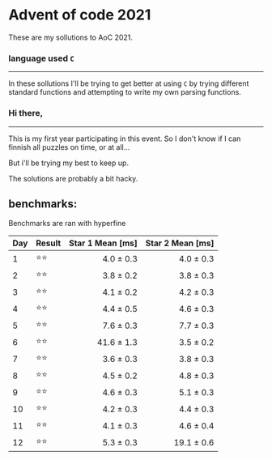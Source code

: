 # Advent of code 2021
These are my sollutions to AoC 2021.
### language used ```C```
___
In these sollutions I'll be trying to get better at using ```C```  by trying different standard functions and attempting to write my own parsing functions.


### Hi there,
___
This is my first year participating in this event.
So I don't know if I can finnish all puzzles on time, or at all...

But i'll be trying my best to keep up.

The solutions are probably a bit hacky.

## benchmarks:
Benchmarks are ran with hyperfine

| Day | Result | Star 1 Mean [ms] | Star 2 Mean [ms] |
|:---|---|---:|---:|
| 1  |⭐⭐| 4.0 ± 0.3 |  4.0 ± 0.3|
| 2  |⭐⭐| 3.8 ± 0.2 | 3.8 ± 0.3 |
| 3  |⭐⭐| 4.1 ± 0.2 | 4.2 ± 0.3 |
| 4  |⭐⭐| 4.4 ± 0.5 | 4.6 ± 0.3|
| 5  |⭐⭐| 7.6 ± 0.3 | 7.7 ± 0.3 |
| 6  |⭐⭐| 41.6 ± 1.3 | 3.5 ± 0.2 |
| 7  |⭐⭐| 3.6 ± 0.3 | 3.8 ± 0.3 |
| 8  |⭐⭐| 4.5 ± 0.2 | 4.8 ± 0.3  |
| 9  |⭐⭐| 4.6 ± 0.3 | 5.1 ± 0.3 |
| 10 |⭐⭐| 4.2 ± 0.3 | 4.4 ± 0.3 |
| 11 |⭐⭐| 4.1 ± 0.3 | 4.6 ± 0.4 |
| 12 |⭐⭐| 5.3 ± 0.3 | 19.1 ± 0.6 |